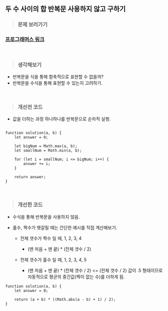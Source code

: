 ## 두 수 사이의 합 반복문 사용하지 않고 구하기

> ### 문제 보러가기

### [프로그래머스 링크](https://programmers.co.kr/learn/courses/30/lessons/68644)

<br />

> ### 생각해보기

- 반복문을 식을 통해 함축적으로 표현할 수 없을까?
- 반복문을 수식을 통해 표현할 수 있는지 고려하기.

<br />

> ### 개선전 코드

- 값을 더하는 과정 하나하나를 반복문으로 순차적 실행.

```

function solution(a, b) {
    let answer = 0;
    
    let bigNum = Math.max(a, b);
    let smallNum = Math.min(a, b);
    
    for (let i = smallNum; i <= bigNum; i++) {
        answer += i;
    }
    
    return answer;
}

```

<br />

> ### 개선한 코드

- 수식을 통해 반복문을 사용하지 않음.
- 홀수, 짝수가 헷갈릴 때는 간단한 예시를 직접 계산해보기.
    
    - 전체 갯수가 짝수 일 때, 1, 2, 3, 4
      - (맨 처음 + 맨 끝) * (전체 갯수 / 2) 

    - 전체 갯수가 홀수 일 때, 1, 2, 3, 4, 5
      - (맨 처음 + 맨 끝) * (전체 갯수 / 2)    <= (전체 갯수 / 2) 값이 .5 형태이므로 자동적으로 평균의 중간값(짝이 없는 수)를 더하게 됨.

```
function solution(a, b) {
    let answer = 0;
    
    return (a + b) * ((Math.abs(a - b) + 1) / 2);
}

```
